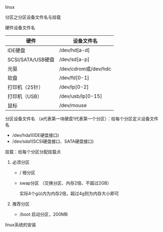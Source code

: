linux

分区之分区设备文件名与挂载

硬件设备文件名

| 硬件              | 设备文件名           |
| ----------------- | -------------------- |
| IDE硬盘           | /dev/hd[a-d]         |
| SCSI/SATA/USB硬盘 | /dev/sd[a-p]         |
| 光驱              | /dev/cdrom或/dev/hdc |
| 软盘              | /dev/fd[0-1]         |
| 打印机（25针）    | /dev/lp[0-2]         |
| 打印机（USB）     | /dev/usb/lp[0-15]    |
| 鼠标              | /dev/mouse           |



分区设备文件名 （a代表第一块硬盘1代表第一个分区）：给每个分区定义设备文件名

- /dev/hda1(IDE硬盘接口)
- /dev/sda1(SCSI硬盘接口、SATA硬盘接口)



挂载：给每个分区分配挂载点

1. 必须分区

   - /	根分区

   - swap分区    （交换分区、内存2倍、不超过2GB）

     实际4个g以内为内存2倍，超过4g则为内存大小即可

2. 推荐分区

   - /boot	启动分区，200MB



linux系统的安装